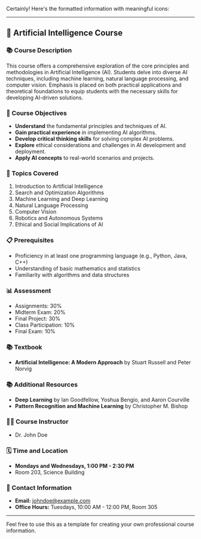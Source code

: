 Certainly! Here's the formatted information with meaningful icons:

---

## 🧠 Artificial Intelligence Course

### 📚 Course Description

This course offers a comprehensive exploration of the core principles and methodologies in Artificial Intelligence (AI). Students delve into diverse AI techniques, including machine learning, natural language processing, and computer vision. Emphasis is placed on both practical applications and theoretical foundations to equip students with the necessary skills for developing AI-driven solutions.

### 🎯 Course Objectives

- **Understand** the fundamental principles and techniques of AI.
- **Gain practical experience** in implementing AI algorithms.
- **Develop critical thinking skills** for solving complex AI problems.
- **Explore** ethical considerations and challenges in AI development and deployment.
- **Apply AI concepts** to real-world scenarios and projects.

### 📖 Topics Covered

1. Introduction to Artificial Intelligence
2. Search and Optimization Algorithms
3. Machine Learning and Deep Learning
4. Natural Language Processing
5. Computer Vision
6. Robotics and Autonomous Systems
7. Ethical and Social Implications of AI

### 📋 Prerequisites

- Proficiency in at least one programming language (e.g., Python, Java, C++)
- Understanding of basic mathematics and statistics
- Familiarity with algorithms and data structures

### 📊 Assessment

- Assignments: 30%
- Midterm Exam: 20%
- Final Project: 30%
- Class Participation: 10%
- Final Exam: 10%

### 📚 Textbook

- **Artificial Intelligence: A Modern Approach** by Stuart Russell and Peter Norvig

### 📚 Additional Resources

- **Deep Learning** by Ian Goodfellow, Yoshua Bengio, and Aaron Courville
- **Pattern Recognition and Machine Learning** by Christopher M. Bishop

### 👨‍🏫 Course Instructor

- Dr. John Doe

### 🗓️ Time and Location

- **Mondays and Wednesdays, 1:00 PM - 2:30 PM**
- Room 203, Science Building

### 📧 Contact Information

- **Email:** johndoe@example.com
- **Office Hours:** Tuesdays, 10:00 AM - 12:00 PM, Room 305

---

Feel free to use this as a template for creating your own professional course information.

